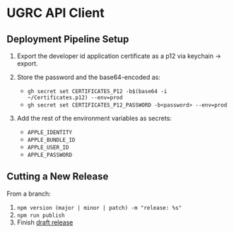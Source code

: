 # UGRC API Client

## Deployment Pipeline Setup

1. Export the developer id application certificate as a p12 via keychain -> export.
1. Store the password and the base64-encoded as:

   - `gh secret set CERTIFICATES_P12 -b$(base64 -i ~/Certificates.p12) --env=prod`
   - `gh secret set CERTIFICATES_P12_PASSWORD -b<password> --env=prod`

1. Add the rest of the environment variables as secrets:
   - `APPLE_IDENTITY`
   - `APPLE_BUNDLE_ID`
   - `APPLE_USER_ID`
   - `APPLE_PASSWORD`

## Cutting a New Release

From a branch:

1. `npm version (major | minor | patch) -m "release: %s"`
1. `npm run publish`
1. Finish [draft release](https://github.com/agrc/api-client/releases)
